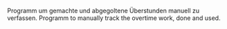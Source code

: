Programm um gemachte und abgegoltene Überstunden manuell zu verfassen.
Programm to manually track the overtime work, done and used.